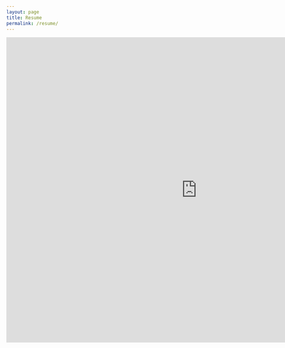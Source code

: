 ```yaml
---
layout: page
title: Resume
permalink: /resume/
---
```


<embed src="https://nsivakanthan.github.io/assets/Resume.pdf" width="1000" height="800" 
 type="application/pdf">

